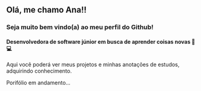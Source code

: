 ## Olá, me chamo Ana!! 
### Seja muito bem vindo(a) ao meu perfil do Github!
#### Desenvolvedora de software júnior em busca de aprender coisas novas 🧠💻



Aqui você poderá ver meus projetos e minhas anotações de estudos, adquirindo conhecimento.

Porifólio em andamento...

